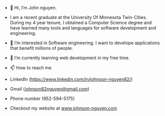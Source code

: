 - 👋 Hi, I’m John nguyen.
- I am a recent graduate at the University Of Minnesota Twin-Cities. During my 4 year tenure, I obtained a Computer Science degree and have learned many tools and languages for software development and engineering.

- 👀 I’m interested in Software engineering. I want to develope applications that benefit millions of people. 
- 🌱 I’m currently learning web development in my free time.
- 📫 How to reach me 
- LinkedIn (https://www.linkedin.com/in/johnson-nguyen82/)
- Gmail (johnson82nguyen@gmail.com)
- Phone number (952-594-5175)
- Checkout my website at www.johnson-nguyen.com




<!---
johnson82nguyen/johnson82nguyen is a ✨ special ✨ repository because its `README.md` (this file) appears on your GitHub profile.
You can click the Preview link to take a look at your changes.
--->
